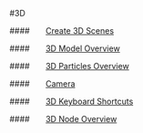 #3D

####&emsp;&emsp;[Create 3D Scenes](../New3DScene/en.md)

####&emsp;&emsp;[3D Model Overview](../3DModel/en.md)

####&emsp;&emsp;[3D Particles Overview](../3DParticle/en.md) 

####&emsp;&emsp;[Camera](../Camera/en.md)

####&emsp;&emsp;[3D Keyboard Shortcuts](../3DShortcutKey/en.md) 

####&emsp;&emsp;[3D Node Overview](../3DNode/en.md) 

